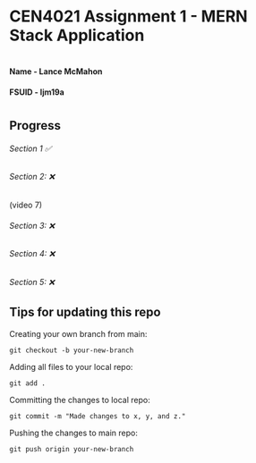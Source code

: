 # CEN4021 Assignment 1 - MERN Stack Application
#
#### Name - Lance McMahon
#### FSUID - ljm19a
#

## Progress

###### Section 1 ✅
###### Section 2: ❌
(video 7)
###### Section 3: ❌
###### Section 4: ❌
###### Section 5: ❌

## Tips for updating this repo

Creating your own branch from main:
```
git checkout -b your-new-branch
```

Adding all files to your local repo:
```
git add .
```

Committing the changes to local repo:
```
git commit -m "Made changes to x, y, and z."
```

Pushing the changes to main repo:
```
git push origin your-new-branch
```
